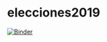 # elecciones2019

[![Binder](https://mybinder.org/badge_logo.svg)](https://mybinder.org/v2/gh/saint-germain/elecciones2019/master)
